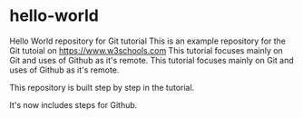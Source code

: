 # hello-world
Hello World repository for Git tutorial
This is an example repository for the Git tutoial on https://www.w3schools.com
This tutorial focuses mainly on Git and uses of Github as it's remote.
This tutorial focuses mainly on Git and uses of Github as it's remote.

This repository is built step by step in the tutorial.

It's now includes steps for Github.
